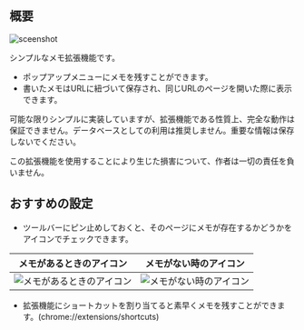 ## 概要

![sceenshot](./screenshot.png)

シンプルなメモ拡張機能です。
- ポップアップメニューにメモを残すことができます。
- 書いたメモはURLに紐づいて保存され、同じURLのページを開いた際に表示できます。

可能な限りシンプルに実装していますが、拡張機能である性質上、完全な動作は保証できません。データベースとしての利用は推奨しません。重要な情報は保存しないでください。

この拡張機能を使用することにより生じた損害について、作者は一切の責任を負いません。

## おすすめの設定

- ツールバーにピン止めしておくと、そのページにメモが存在するかどうかをアイコンでチェックできます。

| メモがあるときのアイコン | メモがない時のアイコン |
|--------------------------|------------------------|
| ![メモがあるときのアイコン](icon.png) | ![メモがない時のアイコン](icon-gray.png) |

- 拡張機能にショートカットを割り当てると素早くメモを残すことができます。(chrome://extensions/shortcuts)
